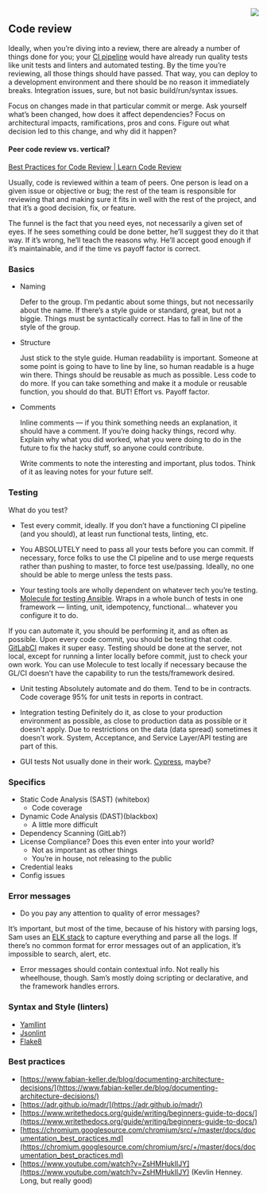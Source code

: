 <img align="right" src="https://github.com/braingu/tadpole/blob/master/images/TLP/TLPAmber.png">

## Code review

Ideally, when you’re diving into a review, there are already a number of things done for you; your [CI pipeline](https://docs.gitlab.com/ee/ci/pipelines/) would have already run quality tests like unit tests and linters and automated testing. By the time you’re reviewing, all those things should have passed. That way, you can deploy to a development environment and there should be no reason it immediately breaks. Integration issues, sure, but not basic build/run/syntax issues.

Focus on changes made in that particular commit or merge. Ask yourself what’s been changed, how does it affect dependencies? Focus on architectural impacts, ramifications, pros and cons. Figure out what decision led to this change, and why did it happen?


#### Peer code review vs. vertical?

[Best Practices for Code Review | Learn Code Review](https://smartbear.com/learn/code-review/best-practices-for-peer-code-review/)

Usually, code is reviewed within a team of peers. One person is lead on a given issue or objective or bug; the rest of the team is responsible for reviewing that and making sure it fits in well with the rest of the project, and that it’s a good decision, fix, or feature.

The funnel is the fact that you need eyes, not necessarily a given set of eyes. If he sees something could be done better, he’ll suggest they do it that way. If it’s wrong, he’ll teach the reasons why. He’ll accept good enough if it’s maintainable, and if the time vs payoff factor is correct.


### Basics



*   Naming

    Defer to the group. I’m pedantic about some things, but not necessarily about the name. If there’s a style guide or standard, great, but not a biggie. Things must be syntactically correct. Has to fall in line of the style of the group.

*   Structure

    Just stick to the style guide. Human readability is important. Someone at some point is going to have to line by line, so human readable is a huge win there. Things should be reusable as much as possible. Less code to do more. If you can take something and make it a module or reusable function, you should do that. BUT! Effort vs. Payoff factor.

*   Comments

    Inline comments — if you think something needs an explanation, it should have a comment. If you’re doing hacky things, record why. Explain why what you did worked, what you were doing to do in the future to fix the hacky stuff, so anyone could contribute.

    Write comments to note the interesting and important, plus todos. Think of it as leaving notes for your future self.


### Testing

What do you test?

*   Test every commit, ideally. If you don’t have a functioning CI pipeline (and you should), at least run functional tests, linting, etc.

*   You ABSOLUTELY need to pass all your tests before you can commit. If necessary, force folks to use the CI pipeline and to use merge requests rather than pushing to master, to force test use/passing. Ideally, no one should be able to merge unless the tests pass.

*   Your testing tools are wholly dependent on whatever tech you’re testing. [Molecule for testing Ansible](https://www.ansible.com/infrastructure-testing-with-molecule). Wraps in a whole bunch of tests in one framework — linting, unit, idempotency, functional… whatever you configure it to do.


If you can automate it, you should be performing it, and as often as possible. Upon every code commit, you should be testing that code. [GitLabCI](https://docs.gitlab.com/ee/ci/) makes it super easy. Testing should be done at the server, not local, except for running a linter locally before commit, just to check your own work. You can use Molecule to test locally if necessary because the GL/CI doesn’t have the capability to run the tests/framework desired.

*   Unit testing
    Absolutely automate and do them. Tend to be in contracts. Code coverage 95% for unit tests in reports in contract.

*   Integration testing
    Definitely do it, as close to your production environment as possible, as close to production data as possible or it doesn't apply. Due to restrictions on the data (data spread) sometimes it doesn’t work. System, Acceptance, and Service Layer/API testing are part of this.

*   GUI tests
    Not usually done in their work. [Cypress](https://www.cypress.io/), maybe?

### Specifics

  *   Static Code Analysis (SAST) (whitebox)
      *   Code coverage
  *   Dynamic Code Analysis (DAST)(blackbox)
      *   A little more difficult
  *   Dependency Scanning (GitLab?)
  *   License Compliance? Does this even enter into your world?
      *   Not as important as other things
      *   You’re in house, not releasing to the public
  *   Credential leaks
  *   Config issues


### Error messages

*   Do you pay any attention to quality of error messages?

  It’s important, but most of the time, because of his history with parsing logs, Sam uses an [ELK stack](https://www.elastic.co/what-is/elk-stack) to capture everything and parse all the logs. If there’s no common format for error messages out of an application, it’s impossible to search, alert, etc.
*   Error messages should contain contextual info. Not really his wheelhouse, though. Sam’s mostly doing scripting or declarative, and the framework handles errors.


### Syntax and Style (linters)

*   [Yamllint](https://pypi.org/project/yamllint/)
*   [Jsonlint](https://jsonlint.com/?code=)
*   [Flake8](https://pypi.org/project/flake8/)


### Best practices



*   [https://www.fabian-keller.de/blog/documenting-architecture-decisions/](https://www.fabian-keller.de/blog/documenting-architecture-decisions/)
*   [https://adr.github.io/madr/](https://adr.github.io/madr/)
*   [https://www.writethedocs.org/guide/writing/beginners-guide-to-docs/](https://www.writethedocs.org/guide/writing/beginners-guide-to-docs/)
*   [https://chromium.googlesource.com/chromium/src/+/master/docs/documentation_best_practices.md](https://chromium.googlesource.com/chromium/src/+/master/docs/documentation_best_practices.md)
*   [https://www.youtube.com/watch?v=ZsHMHukIlJY](https://www.youtube.com/watch?v=ZsHMHukIlJY) (Kevlin Henney. Long, but really good)
